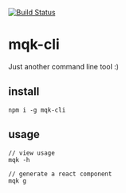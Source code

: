 <a href="http://travis-ci.com/moqike/mqk-cli"><img src="https://api.travis-ci.com/moqike/mqk-cli.svg?branch=master" alt="Build Status"></a>

# mqk-cli
Just another command line tool :)

## install
```
npm i -g mqk-cli
```

## usage
```
// view usage
mqk -h
```
```
// generate a react component
mqk g
```
